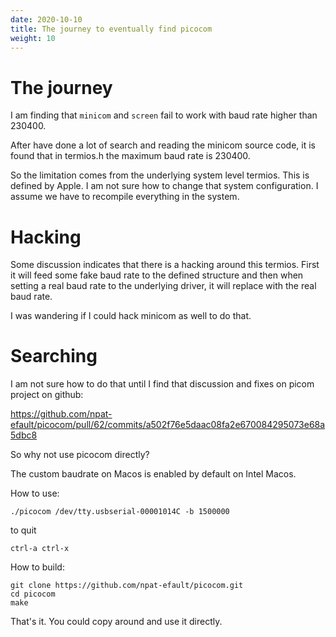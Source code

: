 ```yaml
---
date: 2020-10-10
title: The journey to eventually find picocom
weight: 10
---
```


# The journey

I am finding that `minicom` and `screen` fail to work with baud rate higher
than 230400.

After have done a lot of search and reading the minicom source code, it is
found that in termios.h the maximum baud rate is 230400.

So the limitation comes from the underlying system level termios. This is
defined by Apple. I am not sure how to change that system configuration. I
assume we have to recompile everything in the system.

# Hacking

Some discussion indicates that there is a hacking around this termios. First it
will feed some fake baud rate to the defined structure and then when setting a
real baud rate to the underlying driver, it will replace with the real baud
rate.

I was wandering if I could hack minicom as well to do that.


# Searching

I am not sure how to do that until I find that discussion and fixes on picom
project on github:

https://github.com/npat-efault/picocom/pull/62/commits/a502f76e5daac08fa2e670084295073e68a5dbc8

So why not use picocom directly?

The custom baudrate on Macos is enabled by default on Intel Macos. 

How to use:

```
./picocom /dev/tty.usbserial-00001014C -b 1500000
```

to quit

```
ctrl-a ctrl-x
```

How to build:

```
git clone https://github.com/npat-efault/picocom.git
cd picocom
make
```

That's it. You could copy around and use it directly.

